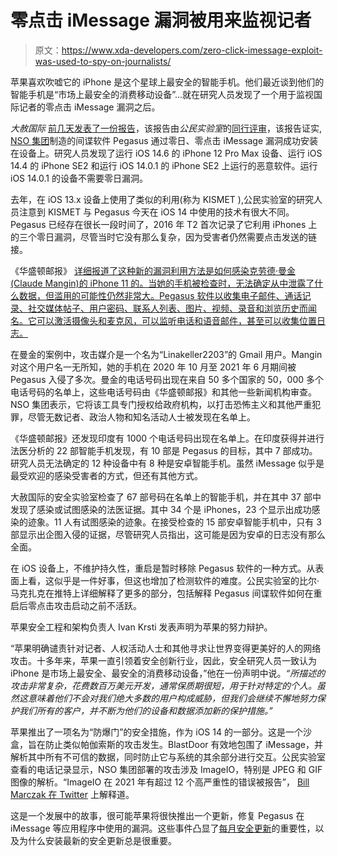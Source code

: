 # 零点击 iMessage 漏洞被用来监视记者

> 原文：<https://www.xda-developers.com/zero-click-imessage-exploit-was-used-to-spy-on-journalists/>

苹果喜欢吹嘘它的 iPhone 是这个星球上最安全的智能手机。他们最近谈到他们的智能手机是“市场上最安全的消费移动设备”...就在研究人员发现了一个用于监视国际记者的零点击 iMessage 漏洞之后。

*大赦国际* [前几天发表了一份报告](https://www.amnesty.org/en/latest/research/2021/07/forensic-methodology-report-how-to-catch-nso-groups-pegasus/)，该报告由*公民实验室*的[同行评审](https://citizenlab.ca/2021/07/amnesty-peer-review/)，该报告证实, [NSO 集团](https://www.nsogroup.com/)制造的间谍软件 Pegasus 通过零日、零点击 iMessage 漏洞成功安装在设备上。研究人员发现了运行 iOS 14.6 的 iPhone 12 Pro Max 设备、运行 iOS 14.4 的 iPhone SE2 和运行 iOS 14.0.1 的 iPhone SE2 上运行的恶意软件。运行 iOS 14.0.1 的设备不需要零日漏洞。

去年，在 iOS 13.x 设备上使用了类似的利用(称为 KISMET ),公民实验室的研究人员注意到 KISMET 与 Pegasus 今天在 iOS 14 中使用的技术有很大不同。Pegasus 已经存在很长一段时间了，2016 年 T2 首次记录了它利用 iPhones 上的三个零日漏洞，尽管当时它没有那么复杂，因为受害者仍然需要点击发送的链接。

《华盛顿邮报》 [详细报道了这种新的漏洞利用方法是如何感染克劳德·曼金(Claude Mangin)的 iPhone 11 的。当她的手机被检查时，无法确定从中泄露了什么数据，但滥用的可能性仍然非常大。Pegasus 软件以收集电子邮件、通话记录、社交媒体帖子、用户密码、联系人列表、图片、视频、录音和浏览历史而闻名。它可以激活摄像头和麦克风，可以监听电话和语音邮件，甚至可以收集位置日志。](https://www.washingtonpost.com/technology/2021/07/19/apple-iphone-nso/)

在曼金的案例中，攻击媒介是一个名为“Linakeller2203”的 Gmail 用户。Mangin 对这个用户名一无所知，她的手机在 2020 年 10 月至 2021 年 6 月期间被 Pegasus 入侵了多次。曼金的电话号码出现在来自 50 多个国家的 50，000 多个电话号码的名单上，这些电话号码由《华盛顿邮报》和其他一些新闻机构审查。NSO 集团表示，它将该工具专门授权给政府机构，以打击恐怖主义和其他严重犯罪，尽管无数记者、政治人物和知名活动人士被发现在名单上。

《华盛顿邮报》还发现印度有 1000 个电话号码出现在名单上。在印度获得并进行法医分析的 22 部智能手机发现，有 10 部是 Pegasus 的目标，其中 7 部成功。研究人员无法确定的 12 种设备中有 8 种是安卓智能手机。虽然 iMessage 似乎是最受欢迎的感染受害者的方式，但还有其他方式。

大赦国际的安全实验室检查了 67 部号码在名单上的智能手机，并在其中 37 部中发现了感染或试图感染的法医证据。其中 34 个是 iPhones，23 个显示出成功感染的迹象。11 人有试图感染的迹象。在接受检查的 15 部安卓智能手机中，只有 3 部显示出企图入侵的证据，尽管研究人员指出，这可能是因为安卓的日志没有那么全面。

在 iOS 设备上，不维护持久性，重启是暂时移除 Pegasus 软件的一种方式。从表面上看，这似乎是一件好事，但这也增加了检测软件的难度。公民实验室的比尔·马克扎克在推特上详细解释了更多的部分，包括解释 Pegasus 间谍软件如何在重启后零点击攻击启动之前不活跃。

苹果安全工程和架构负责人 Ivan Krsti 发表声明为苹果的努力辩护。

“苹果明确谴责针对记者、人权活动人士和其他寻求让世界变得更美好的人的网络攻击。十多年来，苹果一直引领着安全创新行业，因此，安全研究人员一致认为 iPhone 是市场上最安全、最安全的消费移动设备，”他在一份声明中说。*“所描述的攻击非常复杂，花费数百万美元开发，通常保质期很短，用于针对特定的个人。虽然这意味着他们不会对我们绝大多数的用户构成威胁，但我们会继续不懈地努力保护我们所有的客户，并不断为他们的设备和数据添加新的保护措施。”*

苹果推出了一项名为“防爆门”的安全措施，作为 iOS 14 的一部分。这是一个沙盒，旨在防止类似帕伽索斯的攻击发生。BlastDoor 有效地包围了 iMessage，并解析其中所有不可信的数据，同时防止它与系统的其余部分进行交互。公民实验室查看的电话记录显示，NSO 集团部署的攻击涉及 ImageIO，特别是 JPEG 和 GIF 图像的解析。“ImageIO 在 2021 年有超过 12 个高严重性的错误被报告”， [Bill Marczak 在 Twitter](https://twitter.com/billmarczak/status/1416801877170130945) 上解释道。

这是一个发展中的故事，很可能苹果将很快推出一个更新，修复 Pegasus 在 iMessage 等应用程序中使用的漏洞。这些事件凸显了[每月安全更新](https://www.xda-developers.com/june-2021-android-security-update/)的重要性，以及为什么安装最新的安全更新总是很重要。